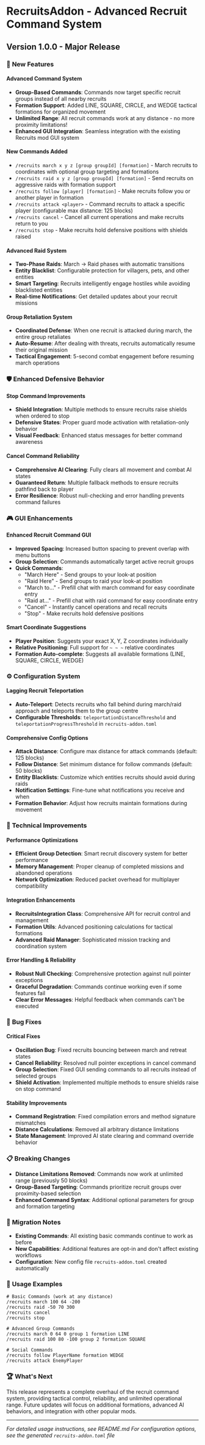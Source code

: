 # RecruitsAddon - Advanced Recruit Command System

## Version 1.0.0 - Major Release

### 🎯 **New Features**

#### **Advanced Command System**
- **Group-Based Commands**: Commands now target specific recruit groups instead of all nearby recruits
- **Formation Support**: Added LINE, SQUARE, CIRCLE, and WEDGE tactical formations for organized movement
- **Unlimited Range**: All recruit commands work at any distance - no more proximity limitations!
- **Enhanced GUI Integration**: Seamless integration with the existing Recruits mod GUI system

#### **New Commands Added**
- `/recruits march x y z [group groupId] [formation]` - March recruits to coordinates with optional group targeting and formations
- `/recruits raid x y z [group groupId] [formation]` - Send recruits on aggressive raids with formation support
- `/recruits follow [player] [formation]` - Make recruits follow you or another player in formation
- `/recruits attack <player>` - Command recruits to attack a specific player (configurable max distance: 125 blocks)
- `/recruits cancel` - Cancel all current operations and make recruits return to you
- `/recruits stop` - Make recruits hold defensive positions with shields raised

#### **Advanced Raid System**
- **Two-Phase Raids**: March → Raid phases with automatic transitions
- **Entity Blacklist**: Configurable protection for villagers, pets, and other entities
- **Smart Targeting**: Recruits intelligently engage hostiles while avoiding blacklisted entities
- **Real-time Notifications**: Get detailed updates about your recruit missions

#### **Group Retaliation System**
- **Coordinated Defense**: When one recruit is attacked during march, the entire group retaliates
- **Auto-Resume**: After dealing with threats, recruits automatically resume their original mission
- **Tactical Engagement**: 5-second combat engagement before resuming march operations

### 🛡️ **Enhanced Defensive Behavior**

#### **Stop Command Improvements**
- **Shield Integration**: Multiple methods to ensure recruits raise shields when ordered to stop
- **Defensive States**: Proper guard mode activation with retaliation-only behavior
- **Visual Feedback**: Enhanced status messages for better command awareness

#### **Cancel Command Reliability**
- **Comprehensive AI Clearing**: Fully clears all movement and combat AI states
- **Guaranteed Return**: Multiple fallback methods to ensure recruits pathfind back to player
- **Error Resilience**: Robust null-checking and error handling prevents command failures

### 🎮 **GUI Enhancements**

#### **Enhanced Recruit Command GUI**
- **Improved Spacing**: Increased button spacing to prevent overlap with menu buttons
- **Group Selection**: Commands automatically target active recruit groups
- **Quick Commands**: 
  - "March Here" - Send groups to your look-at position
  - "Raid Here" - Send groups to raid your look-at position  
  - "March to..." - Prefill chat with march command for easy coordinate entry
  - "Raid at..." - Prefill chat with raid command for easy coordinate entry
  - "Cancel" - Instantly cancel operations and recall recruits
  - "Stop" - Make recruits hold defensive positions

#### **Smart Coordinate Suggestions**
- **Player Position**: Suggests your exact X, Y, Z coordinates individually
- **Relative Positioning**: Full support for `~ ~ ~` relative coordinates
- **Formation Auto-complete**: Suggests all available formations (LINE, SQUARE, CIRCLE, WEDGE)

### ⚙️ **Configuration System**

#### **Lagging Recruit Teleportation**
- **Auto-Teleport**: Detects recruits who fall behind during march/raid approach and teleports them to the group centre
- **Configurable Thresholds**: `teleportationDistanceThreshold` and `teleportationProgressThreshold` in `recruits-addon.toml`

#### **Comprehensive Config Options**
- **Attack Distance**: Configure max distance for attack commands (default: 125 blocks)
- **Follow Distance**: Set minimum distance for follow commands (default: 50 blocks)
- **Entity Blacklists**: Customize which entities recruits should avoid during raids
- **Notification Settings**: Fine-tune what notifications you receive and when
- **Formation Behavior**: Adjust how recruits maintain formations during movement

### 🔧 **Technical Improvements**

#### **Performance Optimizations**
- **Efficient Group Detection**: Smart recruit discovery system for better performance
- **Memory Management**: Proper cleanup of completed missions and abandoned operations
- **Network Optimization**: Reduced packet overhead for multiplayer compatibility

#### **Integration Enhancements**
- **RecruitsIntegration Class**: Comprehensive API for recruit control and management
- **Formation Utils**: Advanced positioning calculations for tactical formations
- **Advanced Raid Manager**: Sophisticated mission tracking and coordination system

#### **Error Handling & Reliability**
- **Robust Null Checking**: Comprehensive protection against null pointer exceptions
- **Graceful Degradation**: Commands continue working even if some features fail
- **Clear Error Messages**: Helpful feedback when commands can't be executed

### 🐛 **Bug Fixes**

#### **Critical Fixes**
- **Oscillation Bug**: Fixed recruits bouncing between march and retreat states
- **Cancel Reliability**: Resolved null pointer exceptions in cancel command
- **Group Selection**: Fixed GUI sending commands to all recruits instead of selected groups
- **Shield Activation**: Implemented multiple methods to ensure shields raise on stop command

#### **Stability Improvements**
- **Command Registration**: Fixed compilation errors and method signature mismatches
- **Distance Calculations**: Removed all arbitrary distance limitations
- **State Management**: Improved AI state clearing and command override behavior

### 📋 **Breaking Changes**
- **Distance Limitations Removed**: Commands now work at unlimited range (previously 50 blocks)
- **Group-Based Targeting**: Commands prioritize recruit groups over proximity-based selection
- **Enhanced Command Syntax**: Additional optional parameters for group and formation targeting

### 🔄 **Migration Notes**
- **Existing Commands**: All existing basic commands continue to work as before
- **New Capabilities**: Additional features are opt-in and don't affect existing workflows  
- **Configuration**: New config file `recruits-addon.toml` created automatically

### 🎯 **Usage Examples**

```
# Basic Commands (work at any distance)
/recruits march 100 64 -200
/recruits raid -50 70 300
/recruits cancel
/recruits stop

# Advanced Group Commands
/recruits march 0 64 0 group 1 formation LINE
/recruits raid 100 80 -100 group 2 formation SQUARE

# Social Commands
/recruits follow PlayerName formation WEDGE
/recruits attack EnemyPlayer
```

### 🏆 **What's Next**
This release represents a complete overhaul of the recruit command system, providing tactical control, reliability, and unlimited operational range. Future updates will focus on additional formations, advanced AI behaviors, and integration with other popular mods.

---

*For detailed usage instructions, see README.md*
*For configuration options, see the generated `recruits-addon.toml` file*
